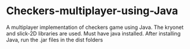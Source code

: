 # Checkers-multiplayer-using-Java
A multiplayer implementation of checkers game using Java. The kryonet and slick-2D libraries are used. Must have java installed. After installing Java, run the .jar files in the dist folders
